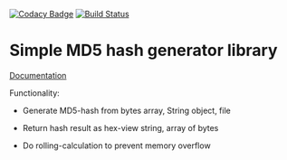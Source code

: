 [![Codacy Badge](https://api.codacy.com/project/badge/Grade/2daabee446b84ab5901fe1c966a1898c)](https://app.codacy.com/manual/shchuko/JavaMD5Gen?utm_source=github.com&utm_medium=referral&utm_content=shchuko/JavaMD5Gen&utm_campaign=Badge_Grade_Dashboard)
[![Build Status](https://travis-ci.com/shchuko/JavaMD5Gen.svg?branch=master)](https://travis-ci.com/shchuko/JavaMD5Gen)

# Simple MD5 hash generator library

[Documentation](https://shchuko.github.io/JavaMD5Gen)

Functionality:


- Generate MD5-hash from bytes array, String object, file 


- Return hash result as hex-view string, array of bytes


- Do rolling-calculation to prevent memory overflow 

